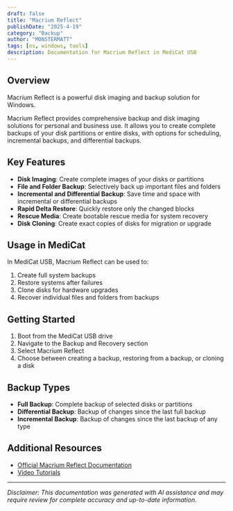 ```yaml
---
draft: false
title: "Macrium Reflect"
publishDate: "2025-4-19"
category: "Backup"
author: "MON5TERMATT"
tags: [os, windows, tools]
description: Documentation for Macrium Reflect in MediCat USB
---
```


## Overview
Macrium Reflect is a powerful disk imaging and backup solution for Windows.

Macrium Reflect provides comprehensive backup and disk imaging solutions for personal and business use. It allows you to create complete backups of your disk partitions or entire disks, with options for scheduling, incremental backups, and differential backups.

## Key Features

- **Disk Imaging**: Create complete images of your disks or partitions
- **File and Folder Backup**: Selectively back up important files and folders
- **Incremental and Differential Backup**: Save time and space with incremental or differential backups
- **Rapid Delta Restore**: Quickly restore only the changed blocks
- **Rescue Media**: Create bootable rescue media for system recovery
- **Disk Cloning**: Create exact copies of disks for migration or upgrade

## Usage in MediCat

In MediCat USB, Macrium Reflect can be used to:

1. Create full system backups
2. Restore systems after failures
3. Clone disks for hardware upgrades
4. Recover individual files and folders from backups

## Getting Started

1. Boot from the MediCat USB drive
2. Navigate to the Backup and Recovery section
3. Select Macrium Reflect
4. Choose between creating a backup, restoring from a backup, or cloning a disk

## Backup Types

- **Full Backup**: Complete backup of selected disks or partitions
- **Differential Backup**: Backup of changes since the last full backup
- **Incremental Backup**: Backup of changes since the last backup of any type

## Additional Resources

- [Official Macrium Reflect Documentation](https://knowledgebase.macrium.com/)
- [Video Tutorials](https://www.macrium.com/resources?category=Videos)

---

*Disclaimer: This documentation was generated with AI assistance and may require review for complete accuracy and up-to-date information.*
